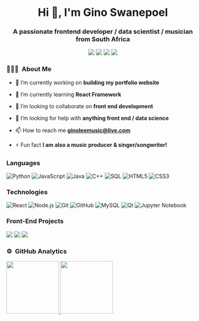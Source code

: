 <h1 align="center">Hi 👋, I'm Gino Swanepoel</h1>
<h3 align="center">A passionate frontend developer / data scientist / musician from South Africa</h3>

<p align="center">
<a href="https://linkedin.com/in/ginoswanepoel"><img src="https://img.shields.io/badge/-Gino%20Swanepoel-0077B5?style=flat&logo=Linkedin&logoColor=white"/></a>
<a href="mailto:ginoleemusic@gmail.com"><img src="https://img.shields.io/badge/-ginoleemusic@gmail.com-D14836?style=flat&logo=Gmail&logoColor=white"/></a>
<a href="https://instagram.com/mrginolee"><img src="https://img.shields.io/badge/-@mrginolee_-E4405F?style=flat&logo=Instagram&logoColor=white"/></a>
<a href="https://twitter.com/mrginolee"><img src="https://img.shields.io/badge/-@mrginolee_-blue?style=flat&logo=Twitter&logoColor=white"/></a>
</a>
</p>

<!-- <p align="left"> <img src="https://komarev.com/ghpvc/?username=ginoleeswan&label=Profile%20views&color=0e75b6&style=flat" alt="ginoleeswan" /> </p> -->

<!-- <p align="left"> <a href="https://github.com/ryo-ma/github-profile-trophy"><img src="https://github-profile-trophy.vercel.app/?username=ginoleeswan&margin-w=15&row=1" alt="ginoleeswan" /></a> </p> -->
<!--
<p align="left"> <a href="https://twitter.com/mrginolee" target="blank"><img src="https://img.shields.io/twitter/follow/mrginolee?logo=twitter&style=for-the-badge" alt="mrginolee" /></a> </p> -->

### 👨🏻‍💻 &nbsp;About Me

- 🔭 I’m currently working on **building my portfolio website**

- 🌱 I’m currently learning **React Framework**

- 👯 I’m looking to collaborate on **front end development**

- 🤝 I’m looking for help with **anything front end / data science**

- 📫 How to reach me **ginoleemusic@live.com**

- ⚡ Fun fact **I am also a music producer & singer/songwriter!**

<!-- <h3 align="left">Connect with me:</h3>
<p align="left">
<a href="https://twitter.com/mrginolee" target="blank"><img align="center" src="https://raw.githubusercontent.com/rahuldkjain/github-profile-readme-generator/master/src/images/icons/Social/twitter.svg" alt="mrginolee" height="30" width="40" /></a>
<a href="https://linkedin.com/in/ginoleeswanepoel" target="blank"><img align="center" src="https://raw.githubusercontent.com/rahuldkjain/github-profile-readme-generator/master/src/images/icons/Social/linked-in-alt.svg" alt="ginoleeswanepoel" height="30" width="40" /></a>
<a href="https://kaggle.com/ginoleeswan" target="blank"><img align="center" src="https://raw.githubusercontent.com/rahuldkjain/github-profile-readme-generator/master/src/images/icons/Social/kaggle.svg" alt="ginoleeswan" height="30" width="40" /></a>
<a href="https://instagram.com/mrginolee" target="blank"><img align="center" src="https://raw.githubusercontent.com/rahuldkjain/github-profile-readme-generator/master/src/images/icons/Social/instagram.svg" alt="mrginolee" height="30" width="40" /></a>
<a href="https://www.leetcode.com/ginoleeswan" target="blank"><img align="center" src="https://raw.githubusercontent.com/rahuldkjain/github-profile-readme-generator/master/src/images/icons/Social/leet-code.svg" alt="ginoleeswan" height="30" width="40" /></a>
</p> -->

### Languages

![Python](https://img.shields.io/badge/-Python-000?&logo=Python)
![JavaScript](https://img.shields.io/badge/-JavaScript-000?&logo=JavaScript)
![Java](https://img.shields.io/badge/-Java-000?&logo=Java&logoColor=007396)
![C++](https://img.shields.io/badge/-C++-000?&logo=c%2b%2b&logoColor=00599C)
![SQL](https://img.shields.io/badge/-SQL-000?&logo=MySQL)
![HTML5](https://img.shields.io/badge/-HTML5-000?&logo=HTML5)
![CSS3](https://img.shields.io/badge/-CSS3-000?&logo=CSS3)

### Technologies

![React](https://img.shields.io/badge/-React-000?&logo=React)
![Node.js](https://img.shields.io/badge/-Node.js-000?&logo=node.js)
![Git](https://img.shields.io/badge/-Git-000?&logo=Git)
![GitHub](https://img.shields.io/badge/-GitHub-000?logo=github)
![MySQL](https://img.shields.io/badge/-MySQL-000?&logo=MySQL)
![Qt](https://img.shields.io/badge/-Qt-000?&logo=Qt)
![Jupyter Notebook](https://img.shields.io/badge/-Jupyter-000?&logo=Jupyter)

### Front-End Projects

<!-- [![](https://img.shields.io/badge/-🧬%20My%20Website-000)](https://github.com/adamalston/v2) -->

[![](https://img.shields.io/badge/-⛅%20Weather%20App-000)](https://ginoleeswan.github.io/weather-app-basic/)
[![](https://img.shields.io/badge/-📝%20Todo%20App-000)](https://ginoleeswan.github.io/todo-list-basic/)
[![](https://img.shields.io/badge/-💰%20Expense%20Tracker-000)](https://ginoleeswan.github.io/expense-tracker-react/)

### ⚙️ &nbsp;GitHub Analytics

<p align="left">
<a href="https://github.com/ginoleeswan">
<img height="137px" src="https://github-readme-stats.vercel.app/api?username=ginoleeswan&hide_title=true&hide_border=true&line_height=21" />
<img height="137px" src="https://github-readme-stats.vercel.app/api/top-langs/?username=ginoleeswan&hide_title=true&hide_border=true&layout=compact" />
</a>
</p>
<!-- <p><img align="center" src="https://github-readme-streak-stats.herokuapp.com/?user=ginoleeswan&" alt="ginoleeswan" /></p> -->

